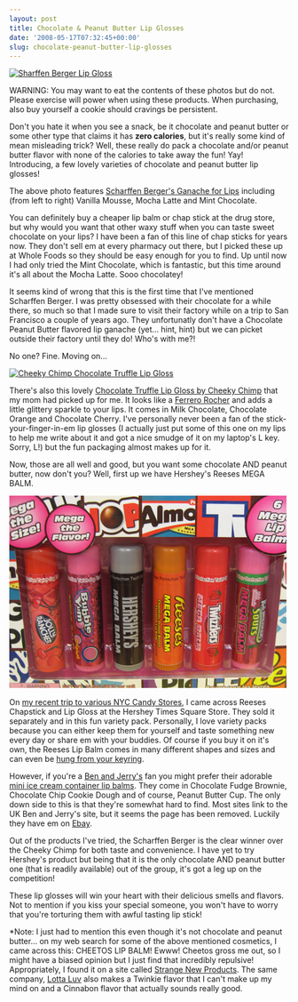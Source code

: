 ```yaml
---
layout: post
title: Chocolate & Peanut Butter Lip Glosses
date: '2008-05-17T07:32:45+00:00'
slug: chocolate-peanut-butter-lip-glosses
---
```

<a href="http://www.flickr.com/photos/kstar810/2482739917/"><img src="http://farm4.static.flickr.com/3012/2482739917_c0464ec8ab.jpg?v=0" alt="Sharffen Berger Lip Gloss" /></a>

WARNING: You may want to eat the contents of these photos but do not. Please exercise will power when using these products. When purchasing, also buy yourself a cookie should cravings be persistent.

Don't you hate it when you see a snack, be it chocolate and peanut butter or some other type that claims it has <strong>zero calories</strong>, but it's really some kind of mean misleading trick? Well, these really do pack a chocolate and/or peanut butter flavor with none of the calories to take away the fun! Yay! Introducing, a few lovely varieties of chocolate and peanut butter lip glosses!

The above photo features <a href="http://www.scharffenberger.com/prodinfo.asp?number=BALM">Scharffen Berger's Ganache for Lips</a> including (from left to right) Vanilla Mousse, Mocha Latte and Mint Chocolate. 

You can definitely buy a cheaper lip balm or chap stick at the drug store, but why would you want that other waxy stuff when you can taste sweet chocolate on your lips? I have been a fan of this line of chap sticks for years now. They don't sell em at every pharmacy out there, but I picked these up at Whole Foods so they should be easy enough for you to find. Up until now I had only tried the Mint Chocolate, which is fantastic, but this time around it's all about the Mocha Latte. Sooo chocolatey!

It seems kind of wrong that this is the first time that I've mentioned Scharffen Berger. I was pretty obsessed with their chocolate for a while there, so much so that I made sure to visit their factory while on a trip to San Francisco a couple of years ago. They unfortunatly don't have a Chocolate Peanut Butter flavored lip ganache (yet... hint, hint) but we can picket outside their factory until they do! Who's with me?!

No one? Fine. Moving on...

<a href="http://flickr.com/photos/kstar810/2498337643/"><img src="http://farm4.static.flickr.com/3266/2498337643_3a228bcc7c.jpg?v=0" alt="Cheeky Chimp Chocolate Truffle Lip Gloss" /></a>

There's also this lovely <a href="http://www.twenga.co.uk/dir-Health-Beauty,Facial-skincare,Lip-balm-8623">Chocolate Truffle Lip Gloss by Cheeky Chimp</a> that my mom had picked up for me. It looks like a <a href="http://ferrerochocolatesusa.com/">Ferrero Rocher</a> and adds a little glittery sparkle to your lips. It comes in Milk Chocolate, Chocolate Orange and Chocolate Cherry. I've personally never been a fan of the stick-your-finger-in-em lip glosses (I actually just put some of this one on my lips to help me write about it and got a nice smudge of it on my laptop's L key. Sorry, L!) but the fun packaging almost makes up for it.

Now, those are all well and good, but you want some chocolate AND peanut butter, now don't you? Well, first up we have Hershey's Reeses MEGA BALM.

<img src='/images/uploads/2008/05/lip_gloss_sm.jpg' alt='Candy Lip Gloss' class="yellowborder" />

On <a href="http://www.cpbgallery.com/2008/05/05/midtown-manhattan-candy-store-tour/">my recent trip to various NYC Candy Stores</a>, I came across Reeses Chapstick and Lip Gloss at the Hershey Times Square Store. They sold it separately and in this fun variety pack. Personally, I love variety packs because you can either keep them for yourself and taste something new every day or share em with your buddies. Of course if you buy it on it's own, the Reeses Lip Balm comes in many different shapes and sizes and can even be <a href="http://www.findmoregifts.com/index.php/fuseaction/products.ShowDetails/id/2019.htm">hung from your keyring</a>.

However, if you're a <a href="http://www.benjerry.com/">Ben and Jerry's</a> fan you might prefer their adorable <a href="http://www.kissandmakeup.tv/ben%20and%20jerry's%20lip%20balm.jpg">mini ice cream container lip balms</a>. They come in Chocolate Fudge Brownie, Chocolate Chip Cookie Dough and of course, Peanut Butter Cup. The only down side to this is that they're somewhat hard to find. Most sites link to the UK Ben and Jerry's site, but it seems the page has been removed. Luckily they have em on <a href="http://cgi.ebay.com/BEN-JERRYS-PEANUT-BUTTER-CUP-LIP-BALM_W0QQitemZ220190808149QQihZ012QQcategoryZ31801QQssPageNameZWDVWQQrdZ1QQcmdZViewItem">Ebay</a>.

Out of the products I've tried, the Scharffen Berger is the clear winner over the Cheeky Chimp for both taste and convenience. I have yet to try Hershey's product but being that it is the only chocolate AND peanut butter one (that is readily available) out of the group, it's got a leg up on the competition!

These lip glosses will win your heart with their delicious smells and flavors. Not to mention if you kiss your special someone, you won't have to worry that you're torturing them with awful tasting lip stick!

*Note: I just had to mention this even though it's not chocolate and peanut butter... on my web search for some of the above mentioned cosmetics, I came across this: CHEETOS LIP BALM! Ewww! Cheetos gross me out, so I might have a biased opinion but I just find that incredibly repulsive! Appropriately, I found it on a site called <a href="http://www.strangenewproducts.com/2005/12/cheetos-lip-balm.html">Strange New Products</a>. The same company, <a href="http://www.lottaluv.com/">Lotta Luv</a> also makes a Twinkie flavor that I can't make up my mind on and a Cinnabon flavor that actually sounds really good.
